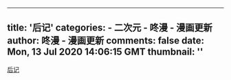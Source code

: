 
---
title: '后记'
categories: 
    - 二次元
    - 咚漫 - 漫画更新
author: 咚漫 - 漫画更新
comments: false
date: Mon, 13 Jul 2020 14:06:15 GMT
thumbnail: ''
---

<div>   
<a href="http://www.dongmanmanhua.cn/COMEDY/xin-xinlingdeshengyin/%E5%90%8E%E8%AE%B0/viewer?title_no=381&episode_no=334" target="_blank">后记</a>  
</div>
            